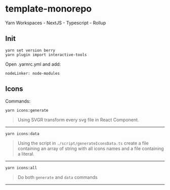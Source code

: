 ﻿# template-monorepo

Yarn Workspaces - NextJS - Typescript - Rollup

## Init

`yarn set version berry`  
`yarn plugin import interactive-tools`

Open .yarnrc.yml and add:

```
nodeLinker: node-modules
```

## Icons

Commands:

`yarn icons:generate`

> Using SVGR transform every svg file in React Component.

---

`yarn icons:data`

> Using the script in `./script/generateIconsData.ts` create a file containing an array of string with all icons names and a file containing a literal.

---

`yarn icons:all`

> Do both `generate` and `data` commands

---
